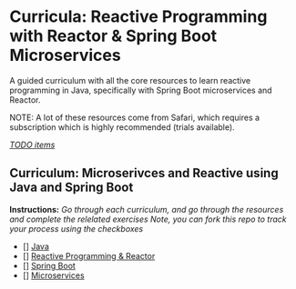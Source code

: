 # Curricula: Reactive Programming with Reactor & Spring Boot Microservices

A guided curriculum with all the core resources to learn reactive programming in Java, specifically with Spring Boot microservices and Reactor.

NOTE: A lot of these resources come from Safari, which requires a subscription which is highly recommended (trials available).

*[TODO items](todo.md)*

## Curriculum: Microserivces and Reactive using Java and Spring Boot

**Instructions:** *Go through each curriculum, and go through the resources and complete the relelated exercises Note, you can fork this repo to track your process using the checkboxes*

* [] [Java](curric-java.md)
* [] [Reactive Programming & Reactor](curric-java#Reactive-and-Reactor.md)
* [] [Spring Boot](curric-microservices-with-spring-boot.md)
* [] [Microservices](curric-spring-boot-microservices.md)
